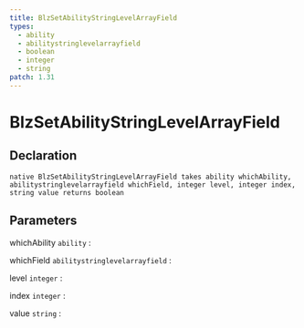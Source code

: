 ```yaml
---
title: BlzSetAbilityStringLevelArrayField
types:
  - ability
  - abilitystringlevelarrayfield
  - boolean
  - integer
  - string
patch: 1.31
---
```


# BlzSetAbilityStringLevelArrayField

## Declaration

```jass
native BlzSetAbilityStringLevelArrayField takes ability whichAbility, abilitystringlevelarrayfield whichField, integer level, integer index, string value returns boolean
```

## Parameters
whichAbility `ability`
: 

whichField `abilitystringlevelarrayfield`
: 

level `integer`
: 

index `integer`
: 

value `string`
: 
